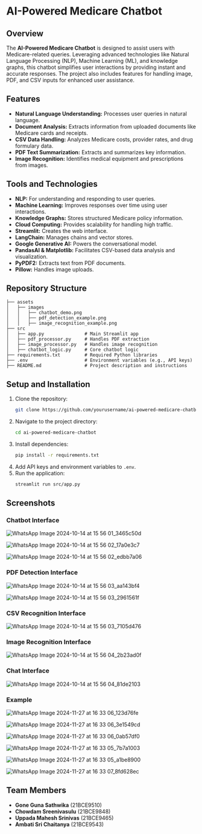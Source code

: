 # AI-Powered Medicare Chatbot

## Overview
The **AI-Powered Medicare Chatbot** is designed to assist users with Medicare-related queries. Leveraging advanced technologies like Natural Language Processing (NLP), Machine Learning (ML), and knowledge graphs, this chatbot simplifies user interactions by providing instant and accurate responses. The project also includes features for handling image, PDF, and CSV inputs for enhanced user assistance.

## Features
- **Natural Language Understanding:** Processes user queries in natural language.
- **Document Analysis:** Extracts information from uploaded documents like Medicare cards and receipts.
- **CSV Data Handling:** Analyzes Medicare costs, provider rates, and drug formulary data.
- **PDF Text Summarization:** Extracts and summarizes key information.
- **Image Recognition:** Identifies medical equipment and prescriptions from images.

## Tools and Technologies
- **NLP:** For understanding and responding to user queries.
- **Machine Learning:** Improves responses over time using user interactions.
- **Knowledge Graphs:** Stores structured Medicare policy information.
- **Cloud Computing:** Provides scalability for handling high traffic.
- **Streamlit:** Creates the web interface.
- **LangChain:** Manages chains and vector stores.
- **Google Generative AI:** Powers the conversational model.
- **PandasAI & Matplotlib:** Facilitates CSV-based data analysis and visualization.
- **PyPDF2:** Extracts text from PDF documents.
- **Pillow:** Handles image uploads.

## Repository Structure
```plaintext
├── assets
│   ├── images
│   │   ├── chatbot_demo.png
│   │   ├── pdf_detection_example.png
│   │   ├── image_recognition_example.png
├── src
│   ├── app.py               # Main Streamlit app
│   ├── pdf_processor.py     # Handles PDF extraction
│   ├── image_processor.py   # Handles image recognition
│   ├── chatbot_logic.py     # Core chatbot logic
├── requirements.txt         # Required Python libraries
├── .env                     # Environment variables (e.g., API keys)
├── README.md                # Project description and instructions
```

## Setup and Installation
1. Clone the repository:
   ```bash
   git clone https://github.com/yourusername/ai-powered-medicare-chatbot.git
   ```
2. Navigate to the project directory:
   ```bash
   cd ai-powered-medicare-chatbot
   ```
3. Install dependencies:
   ```bash
   pip install -r requirements.txt
   ```
4. Add API keys and environment variables to `.env`.
5. Run the application:
   ```bash
   streamlit run src/app.py
   ```

## Screenshots

### Chatbot Interface
![WhatsApp Image 2024-10-14 at 15 56 01_3465c50d](https://github.com/user-attachments/assets/dda1e113-65ad-4b7f-b895-a50539edcd62)

![WhatsApp Image 2024-10-14 at 15 56 02_17a0e3c7](https://github.com/user-attachments/assets/76f2ca89-0079-4bbd-9e27-6748f8f988b3)

![WhatsApp Image 2024-10-14 at 15 56 02_edbb7a06](https://github.com/user-attachments/assets/691a38b8-d29f-4dee-b996-ed16de5cf171)


### PDF Detection Interface
![WhatsApp Image 2024-10-14 at 15 56 03_aa143bf4](https://github.com/user-attachments/assets/7d6073dd-6418-49cc-92cd-72d8d9f1a954)

![WhatsApp Image 2024-10-14 at 15 56 03_2961561f](https://github.com/user-attachments/assets/36bdf0eb-208f-4cc0-8203-a36b4e874897)


### CSV Recognition Interface
![WhatsApp Image 2024-10-14 at 15 56 03_7105d476](https://github.com/user-attachments/assets/6540b6c9-24eb-4f21-aa93-ca3649c8dfb5)

### Image Recognition Interface
![WhatsApp Image 2024-10-14 at 15 56 04_2b23ad0f](https://github.com/user-attachments/assets/32bae964-58a8-40a0-b0c0-708d6fc72aa3)

### Chat Interface
![WhatsApp Image 2024-10-14 at 15 56 04_81de2103](https://github.com/user-attachments/assets/f69d0256-694d-48ee-8d83-e5fc82531d77)


### Example
![WhatsApp Image 2024-11-27 at 16 33 06_123d76fe](https://github.com/user-attachments/assets/4adbb1b2-0ee3-4391-bd02-2f37910d4cdb)

![WhatsApp Image 2024-11-27 at 16 33 06_3e1549cd](https://github.com/user-attachments/assets/19763ba6-53e9-4c1f-8da6-8923b757710f)

![WhatsApp Image 2024-11-27 at 16 33 06_0ab57df0](https://github.com/user-attachments/assets/7c80e793-a54e-4076-9dd2-12ff31621ccc)

![WhatsApp Image 2024-11-27 at 16 33 05_7b7a1003](https://github.com/user-attachments/assets/e6651d51-e37d-4309-be7a-656938d0813a)

![WhatsApp Image 2024-11-27 at 16 33 05_a1be8900](https://github.com/user-attachments/assets/058a9aa9-924f-43c4-8e20-72ece04528cf)

![WhatsApp Image 2024-11-27 at 16 33 07_8fd628ec](https://github.com/user-attachments/assets/6e68555e-726a-436c-806e-548107ac110b)


## Team Members
- **Gone Guna Sathwika** (21BCE9510)
- **Chowdam Sreenivasulu** (21BCE9848)
- **Uppada Mahesh Srinivas** (21BCE9465)
- **Ambati Sri Chaitanya** (21BCE9543)

